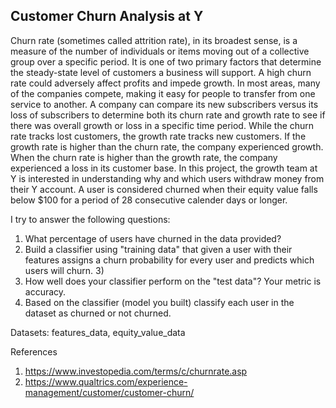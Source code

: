 ## Customer Churn Analysis at Y

Churn rate (sometimes called attrition rate), in its broadest sense, is a measure of the number of individuals or items moving out of a collective group over a specific period. It is one of two primary factors that determine the steady-state level of customers a business will support. A high churn rate could adversely affect profits and impede growth. In most areas, many of the companies compete, making it easy for people to transfer from one service to another. A company can compare its new subscribers versus its loss of subscribers to determine both its churn rate and growth rate to see if there was overall growth or loss in a specific time period. While the churn rate tracks lost customers, the growth rate tracks new customers. If the growth rate is higher than the churn rate, the company experienced growth. When the churn rate is higher than the growth rate, the company experienced a loss in its customer base. In this project, the growth team at Y is interested in understanding why and which users withdraw money from their Y account. A user is considered churned when their equity value falls below $100 for a period of 28 consecutive calender days or longer.

I try to answer the following questions:

1) What percentage of users have churned in the data provided?
2) Build a classifier using "training data" that given a user with their features assigns a churn probability for every user and predicts which users will churn. 3)
3) How well does your classifier perform on the "test data"? Your metric is accuracy.
4) Based on the classifier (model you built) classify each user in the dataset as churned or not churned.

Datasets: features_data,
          equity_value_data

References

1. https://www.investopedia.com/terms/c/churnrate.asp
2. https://www.qualtrics.com/experience-management/customer/customer-churn/
